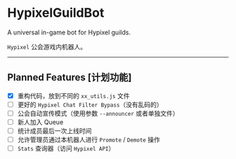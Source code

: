 # HypixelGuildBot
A universal in-game bot for Hypixel guilds.

`Hypixel` 公会游戏内机器人。

---

## Planned Features [计划功能]
- [x] 重构代码，放到不同的 `xx_utils.js` 文件
- [ ] 更好的 `Hypixel Chat Filter Bypass`（没有乱码的）
- [ ] 公会自动宣传模式（使用参数 `--announcer` 或者单独文件）
- [ ] 新人加入 Queue
- [ ] 统计成员最后一次上线时间
- [ ] 允许管理员通过本机器人进行 `Promote` / `Demote` 操作
- [ ] `Stats` 查询器（访问 `Hypixel API`）
